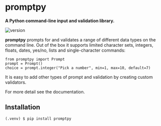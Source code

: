 # promptpy

**A Python command-line input and validation library.**

![version](https://img.shields.io/badge/version-0.1.0-blue)

**promptpy** prompts for and validates a range of different data types
on the command line. Out of the box it supports limited character sets,
integers, floats, dates, yes/no, lists and single-character commands:

    from promptpy import Prompt
    prompt = Prompt()
    choice = prompt.integer("Pick a number", min=1, max=10, default=7)

It is easy to add other types of prompt and validation by creating
custom validators.

For more detail see the documentation.

## Installation

    (.venv) $ pip install promptpy